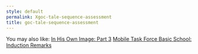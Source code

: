 ```yaml
---
style: default
permalink: Xgoc-tale-sequence-assessment
title: goc-tale-sequence-assessment
---
```

You may also like:
[In His Own Image: Part 3](http://scp-wiki.net/in-his-own-image-part-3)
[Mobile Task Force Basic School: Induction Remarks](http://scp-wiki.net/sunday-0600-mobile-task-force-central-training-facility)